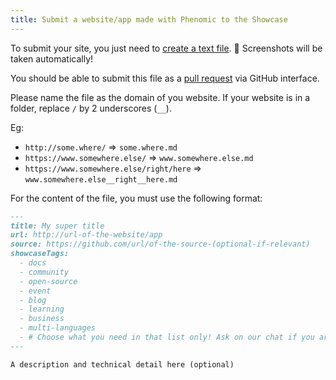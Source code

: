```yaml
---
title: Submit a website/app made with Phenomic to the Showcase
---
```


To submit your site, you just need to
[create a text file](https://github.com/phenomic/phenomic/new/master/docs/content/showcase/entry/).
🚀 Screenshots will be taken automatically!

You should be able to submit this file as a
[pull request](https://help.github.com/articles/creating-a-pull-request/) via
GitHub interface.

Please name the file as the domain of you website. If your website is in a
folder, replace `/` by 2 underscores (`__`).

Eg:

* `http://some.where/` => `some.where.md`
* `https://www.somewhere.else/` => `www.somewhere.else.md`
* `https://www.somewhere.else/right/here` =>
  `www.somewhere.else__right__here.md`

For the content of the file, you must use the following format:

```md
---
title: My super title
url: http://url-of-the-website/app
source: https://github.com/url/of-the-source-(optional-if-relevant)
showcaseTags:
  - docs
  - community
  - open-source
  - event
  - blog
  - learning
  - business
  - multi-languages
  - # Choose what you need in that list only! Ask on our chat if you are not sure :)
---

A description and technical detail here (optional)
```
